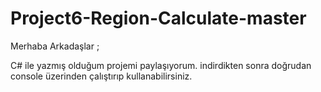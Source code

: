 # Project6-Region-Calculate-master

Merhaba Arkadaşlar ;

C# ile yazmış olduğum projemi paylaşıyorum.
indirdikten sonra doğrudan console üzerinden çalıştırıp kullanabilirsiniz.




